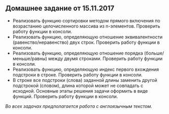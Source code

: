  ## Домашнее задание от 15.11.2017  

- Реализовать функцию сортировки методом прямого включения по возрастанию целочисленного массива из n-элементов. Проверить работу функции в консоли.
- Реализовать функцию, определяющую отношение эквивалентности (равенство/неравенство) двух строк. Проверить работу функции в консоли.
- Реализовать функцию, определяющую отношение порядка (больше/меньше/равны) между двумя строками. Проверить работу функции в консоли.
- Реализовать функцию, определяющую индекс первого вхождения подстроки в строке. Проверить работу функции в консоли.
- В строке все подстроки (слова) заданной длины заменить другой подстрокой (словом), длина которой может не совпадать с исходной. Основные этапы решения задачи оформить в виде функций. Проверить работу функции в консоли.

*Во всех задачах предполагается работа с англоязычным текстом.*
